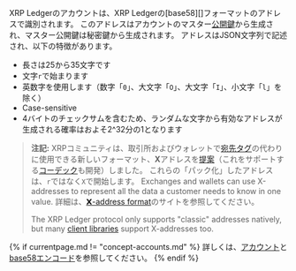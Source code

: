 XRP Ledgerのアカウントは、XRP Ledgerの\[base58\]\[\]フォーマットのアドレスで識別されます。 このアドレスはアカウントのマスター[公開鍵](https://en.wikipedia.org/wiki/Public-key_cryptography)から生成され、マスター公開鍵は秘密鍵から生成されます。 アドレスはJSON文字列で記述され、以下の特徴があります。

* 長さは25から35文字です
* 文字`r`で始まります
* 英数字を使用します（数字「`0`」、大文字「`O`」、大文字「`I`」、小文字「`l`」を除く）
* Case-sensitive
* 4バイトのチェックサムを含むため、ランダムな文字から有効なアドレスが生成される確率はおよそ2^32分の1となります

> **注記:** XRPコミュニティは、取引所およびウォレットで[宛先タグ](https://xrpl.org/source-and-destination-tags.html)の代わりに使用できる新しいフォーマット、**X**アドレスを[提案](https://github.com/XRPLF/XRPL-Standards/issues/6)（これをサポートする[コーデック](https://github.com/xrp-community/xrpl-tagged-address-codec)も開発）しました。 これらの「パック化」したアドレスは、`r`ではなく`X`で開始します。 Exchanges and wallets can use X-addresses to represent all the data a customer needs to know in one value. 詳細は、[𝗫-address format](https://xrpaddress.info/)のサイトを参照してください。
> 
> The XRP Ledger protocol only supports "classic" addresses natively, but many [client libraries](client-libraries.html) support X-addresses too.

{% if currentpage.md != "concept-accounts.md" %}
詳しくは、[アカウント](accounts.html)と[base58エンコード](base58-encodings.html)を参照してください。
{% endif %}
